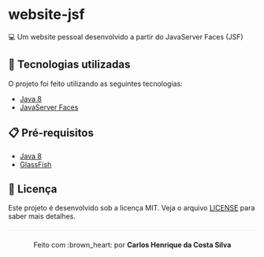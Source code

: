 # website-jsf
:computer: Um website pessoal desenvolvido a partir do JavaServer Faces (JSF)

## :rocket: Tecnologias utilizadas  

O projeto foi feito utilizando as seguintes tecnologias:

- [Java 8](https://www.java.com/pt_BR/download/faq/java8.xml)
- [JavaServer Faces](https://www.oracle.com/java/technologies/javaserverfaces.html)

## :clipboard: Pré-requisitos

- [Java 8](https://www.java.com/pt_BR/download/faq/java8.xml)
- [GlassFish](https://javaee.github.io/glassfish/download)

## :page_facing_up: Licença 
Este projeto é desenvolvido sob a licença MIT. Veja o arquivo [LICENSE](LICENSE.md) para saber mais detalhes.

<p align="center" style="margin-top: 20px; border-top: 1px solid #eee; padding-top: 20px;">Feito com :brown_heart: por <strong> Carlos Henrique da Costa Silva </strong> </p>
